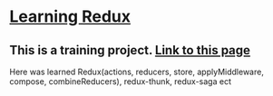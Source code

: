 # [Learning Redux](https://truegelen.github.io/learning_Redux/dist/)
This is a training project. [Link to this page](https://truegelen.github.io/learning_Redux/dist/)
---------------------------------
Here was learned Redux(actions, reducers, store, applyMiddleware, compose, combineReducers), redux-thunk, redux-saga ect
